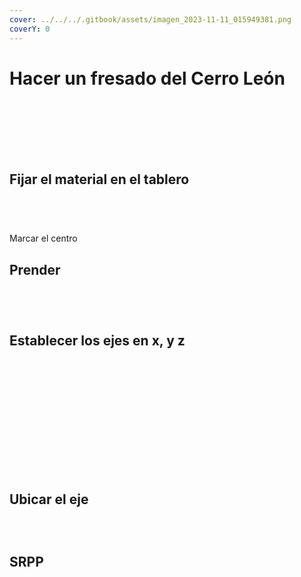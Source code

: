 ```yaml
---
cover: ../../../.gitbook/assets/imagen_2023-11-11_015949381.png
coverY: 0
---
```


# Hacer un fresado del Cerro León

<figure><img src="../../../.gitbook/assets/image (3) (1) (1).png" alt=""><figcaption></figcaption></figure>

<figure><img src="../../../.gitbook/assets/imagen_2023-11-11_020011586.png" alt=""><figcaption></figcaption></figure>

<figure><img src="../../../.gitbook/assets/imagen_2023-11-11_020045374.png" alt=""><figcaption></figcaption></figure>

<figure><img src="../../../.gitbook/assets/imagen_2023-11-11_151736686.png" alt=""><figcaption></figcaption></figure>

<figure><img src="../../../.gitbook/assets/imagen_2023-11-11_020102920.png" alt=""><figcaption></figcaption></figure>

<figure><img src="../../../.gitbook/assets/image (4) (1).png" alt=""><figcaption></figcaption></figure>

<figure><img src="../../../.gitbook/assets/imagen_2023-11-11_020145409.png" alt=""><figcaption></figcaption></figure>

## Fijar el material en el tablero

<figure><img src="../../../.gitbook/assets/imagen_2023-11-11_150557253.png" alt=""><figcaption></figcaption></figure>

<div>

<figure><img src="../../../.gitbook/assets/imagen_2023-11-11_150615317.png" alt=""><figcaption></figcaption></figure>

 

<figure><img src="../../../.gitbook/assets/imagen_2023-11-11_150701037.png" alt=""><figcaption></figcaption></figure>

</div>

<figure><img src="../../../.gitbook/assets/imagen_2023-11-11_151831026.png" alt=""><figcaption></figcaption></figure>

Marcar el centro

## Prender

<div>

<figure><img src="../../../.gitbook/assets/imagen_2023-11-11_150732218.png" alt=""><figcaption></figcaption></figure>

 

<figure><img src="../../../.gitbook/assets/imagen_2023-11-11_150745170.png" alt=""><figcaption></figcaption></figure>

</div>

<div>

<figure><img src="../../../.gitbook/assets/imagen_2023-11-11_150813352.png" alt=""><figcaption></figcaption></figure>

 

<figure><img src="../../../.gitbook/assets/imagen_2023-11-11_150824703.png" alt=""><figcaption></figcaption></figure>

</div>

## Establecer los ejes en x, y z

<div>

<figure><img src="../../../.gitbook/assets/imagen_2023-11-11_150843277.png" alt=""><figcaption></figcaption></figure>

 

<figure><img src="../../../.gitbook/assets/imagen_2023-11-11_151024070.png" alt=""><figcaption></figcaption></figure>

</div>

<figure><img src="../../../.gitbook/assets/imagen_2023-11-11_150952459.png" alt=""><figcaption></figcaption></figure>

<div>

<figure><img src="../../../.gitbook/assets/imagen_2023-11-11_151040879.png" alt=""><figcaption></figcaption></figure>

 

<figure><img src="../../../.gitbook/assets/imagen_2023-11-11_151303277.png" alt=""><figcaption></figcaption></figure>

</div>

<div>

<figure><img src="../../../.gitbook/assets/imagen_2023-11-11_151512241.png" alt=""><figcaption></figcaption></figure>

 

<figure><img src="../../../.gitbook/assets/imagen_2023-11-11_151528503.png" alt=""><figcaption></figcaption></figure>

 

<figure><img src="../../../.gitbook/assets/imagen_2023-11-11_151605599.png" alt=""><figcaption></figcaption></figure>

</div>

<div>

<figure><img src="../../../.gitbook/assets/imagen_2023-11-11_151626870.png" alt=""><figcaption></figcaption></figure>

 

<figure><img src="../../../.gitbook/assets/imagen_2023-11-11_151643250.png" alt=""><figcaption></figcaption></figure>

 

<figure><img src="../../../.gitbook/assets/imagen_2023-11-11_151655204.png" alt=""><figcaption></figcaption></figure>

 

<figure><img src="../../../.gitbook/assets/imagen_2023-11-11_151712983.png" alt=""><figcaption></figcaption></figure>

</div>

<figure><img src="../../../.gitbook/assets/imagen_2023-11-11_151329188.png" alt=""><figcaption></figcaption></figure>



<figure><img src="../../../.gitbook/assets/image (5).png" alt=""><figcaption></figcaption></figure>

## Ubicar el eje

<figure><img src="../../../.gitbook/assets/image (1) (1).png" alt=""><figcaption></figcaption></figure>

<div>

<figure><img src="../../../.gitbook/assets/image (2) (1).png" alt=""><figcaption></figcaption></figure>

 

<figure><img src="../../../.gitbook/assets/imagen_2023-11-11_145446510.png" alt=""><figcaption></figcaption></figure>

</div>

## SRPP

<div>

<figure><img src="../../../.gitbook/assets/imagen_2023-11-11_145506338.png" alt=""><figcaption></figcaption></figure>

 

<figure><img src="../../../.gitbook/assets/imagen_2023-11-11_145616187.png" alt=""><figcaption></figcaption></figure>

</div>

<div>

<figure><img src="../../../.gitbook/assets/imagen_2023-11-11_145712674.png" alt=""><figcaption></figcaption></figure>

 

<figure><img src="../../../.gitbook/assets/imagen_2023-11-11_145807443.png" alt=""><figcaption></figcaption></figure>

</div>

<figure><img src="../../../.gitbook/assets/imagen_2023-11-11_145729161.png" alt=""><figcaption></figcaption></figure>

<div>

<figure><img src="../../../.gitbook/assets/imagen_2023-11-11_145833686.png" alt=""><figcaption></figcaption></figure>

 

<figure><img src="../../../.gitbook/assets/imagen_2023-11-11_145903919.png" alt=""><figcaption></figcaption></figure>

</div>

<div>

<figure><img src="../../../.gitbook/assets/imagen_2023-11-11_150009990.png" alt=""><figcaption></figcaption></figure>

 

<figure><img src="../../../.gitbook/assets/imagen_2023-11-11_150022749.png" alt=""><figcaption></figcaption></figure>

</div>

<div>

<figure><img src="../../../.gitbook/assets/imagen_2023-11-11_145935448.png" alt=""><figcaption></figcaption></figure>

 

<figure><img src="../../../.gitbook/assets/imagen_2023-11-11_145950869.png" alt=""><figcaption></figcaption></figure>

</div>

<figure><img src="../../../.gitbook/assets/imagen_2023-11-11_150112731.png" alt=""><figcaption></figcaption></figure>

<div>

<figure><img src="../../../.gitbook/assets/imagen_2023-11-11_150133610.png" alt=""><figcaption></figcaption></figure>

 

<figure><img src="../../../.gitbook/assets/imagen_2023-11-11_150301036.png" alt=""><figcaption></figcaption></figure>

</div>

<figure><img src="../../../.gitbook/assets/imagen_2023-11-11_150326450.png" alt=""><figcaption></figcaption></figure>

<figure><img src="../../../.gitbook/assets/imagen_2023-11-11_150145804.png" alt=""><figcaption></figcaption></figure>

<div>

<figure><img src="../../../.gitbook/assets/imagen_2023-11-11_150206688.png" alt=""><figcaption></figcaption></figure>

 

<figure><img src="../../../.gitbook/assets/imagen_2023-11-11_150145804.png" alt=""><figcaption></figcaption></figure>

</div>

<figure><img src="../../../.gitbook/assets/imagen_2023-11-11_161829549.png" alt=""><figcaption></figcaption></figure>

<figure><img src="../../../.gitbook/assets/imagen_2023-11-11_161811035.png" alt=""><figcaption></figcaption></figure>



